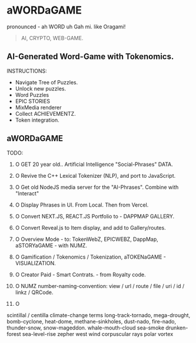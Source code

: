 # aWORDaGAME
pronounced - ah WORD uh Gah mi.
like Oragami!

> AI, CRYPTO, WEB-GAME.

## AI-Generated Word-Game with Tokenomics.

INSTRUCTIONS:
- Navigate Tree of Puzzles.
- Unlock new puzzles.
- Word Puzzles
- EPIC STORIES
- MixMedia renderer
- Collect ACHIEVEMENTZ.
- Token integration.

## aWORDaGAME

TODO:

1) O GET 20 year old.. Artificial Intelligence "Social-Phrases" DATA.

2) O Revive the C++ Lexical Tokenizer (NLP), and port to JavaScript.

3) O Get old NodeJS media server for the "AI-Phrases". Combine with "Interact"

4) O Display Phrases in UI. From Local. Then from Vercel.

5) O Convert NEXT.JS, REACT.JS Portfolio to - DAPPMAP GALLERY.

6) O Convert Reveal.js to Item display, and add to Gallery/routes.

7) O Overview Mode - to: TokenWebZ, EPICWEBZ, DappMap, aSTORYaGAME - with NUMZ.

8) O Gamification / Tokenomics / Tokenization, aTOKENaGAME - VISUALIZATION.

9) O Creator Paid - Smart Contrats. - from Royalty code.

10) O NUMZ number-naming-convention: view / url / route / file / uri / id / linkz / QRCode.

11) O

scintillal / centilla
climate-change terms
long-track-tornado,
mega-drought,
bomb-cyclone,
heat-dome,
methane-sinkholes,
dust-nado, fire-nado,
thunder-snow,
snow-mageddon.
whale-mouth-cloud
sea-smoke
drunken-forest
sea-level-rise
zepher west wind
corpuscular rays
polar vortex

